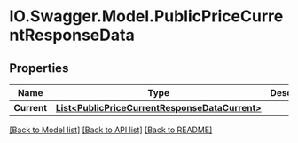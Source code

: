 # IO.Swagger.Model.PublicPriceCurrentResponseData
## Properties

Name | Type | Description | Notes
------------ | ------------- | ------------- | -------------
**Current** | [**List&lt;PublicPriceCurrentResponseDataCurrent&gt;**](PublicPriceCurrentResponseDataCurrent.md) |  | 

[[Back to Model list]](../README.md#documentation-for-models) [[Back to API list]](../README.md#documentation-for-api-endpoints) [[Back to README]](../README.md)


